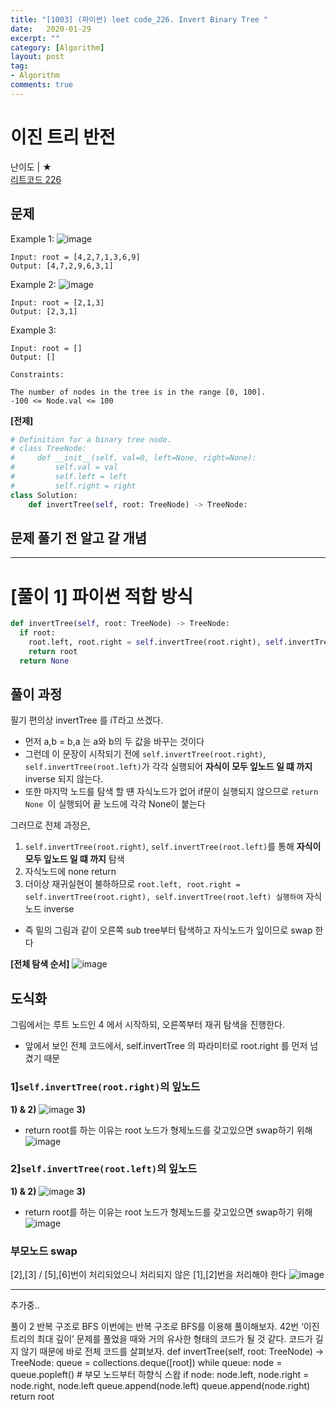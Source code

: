 ```yaml
---
title: "[1003] (파이썬) leet code_226. Invert Binary Tree "
date:   2020-01-29
excerpt: ""
category: [Algorithm]
layout: post
tag:
- Algorithm
comments: true
---
```


# 이진 트리 반전
난이도 | ★      
[리트코드 226](ttps://leetcode.com/problems/invert-binary-tree/)



## 문제

Example 1:
![image](https://user-images.githubusercontent.com/76824611/123665122-f0a2bb00-d872-11eb-8973-a22f430c906d.png)
```
Input: root = [4,2,7,1,3,6,9]
Output: [4,7,2,9,6,3,1]
```
Example 2:
![image](https://user-images.githubusercontent.com/76824611/123665154-f6989c00-d872-11eb-8467-22a69f8354e7.png)
```
Input: root = [2,1,3]
Output: [2,3,1]
```


Example 3:
```
Input: root = []
Output: []
```

```
Constraints:

The number of nodes in the tree is in the range [0, 100].
-100 <= Node.val <= 100
```


**[전제]**   
```python
# Definition for a binary tree node.
# class TreeNode:
#     def __init__(self, val=0, left=None, right=None):
#         self.val = val
#         self.left = left
#         self.right = right
class Solution:
    def invertTree(self, root: TreeNode) -> TreeNode:
```        


## 문제 풀기 전 알고 갈 개념


----

# [풀이 1] 파이썬 적합 방식
```python
def invertTree(self, root: TreeNode) -> TreeNode:
  if root:
    root.left, root.right = self.invertTree(root.right), self.invertTree(root.left) 
    return root 
  return None
```

## 풀이 과정 
필기 편의상 invertTree 를 iT라고 쓰겠다.      
* 먼저 a,b = b,a 는 a와 b의 두 값을 바꾸는 것이다    
* 그런데 이 문장이 시작되기 전에 ```self.invertTree(root.right)```, ```self.invertTree(root.left)```가 각각 실행되어 **자식이 모두 잎노드 일 떄 까지** inverse 되지 않는다.      
* 또한 마지막 노드를 탐색 할 떈 자식노드가 없어 if문이 실행되지 않으므로  ```return None ```이 실행되어 끝 노드에 각각 None이 붙는다       

그러므로 전체 과정은,       
1) ```self.invertTree(root.right)```, ```self.invertTree(root.left)```를 통해 **자식이 모두 잎노드 일 떄 까지** 탐색
2) 자식노드에 none return       
3) 더이상 재귀실현이 불하하므로  ```root.left, root.right = self.invertTree(root.right), self.invertTree(root.left) 실행하여``` 자식 노드 inverse     
* 즉 밑의 그림과 같이 오른쪽 sub tree부터 탐색하고 자식노드가 잎이므로 swap 한다       

**[전체 탐색 순서]**
![image](https://user-images.githubusercontent.com/76824611/123688354-daa1f400-d88c-11eb-81bb-6aa0dea3fa0d.png)


## 도식화

그림에서는 루트 노드인 4 에서 시작하되, 오른쪽부터 재귀 탐색을 진행한다.            
* 앞에서 보인 전체 코드에서, self.invertTree 의 파라미터로 root.right 를 먼저 넘겼기 때문    


### 1]```self.invertTree(root.right)```의 잎노드
**1) & 2)**
![image](https://user-images.githubusercontent.com/76824611/123681681-1042df00-d885-11eb-9e03-6ab0026d3938.png)
**3)**     
* return root를 하는 이유는 root 노드가 형제노드를 갖고있으면 swap하기 위해
![image](https://user-images.githubusercontent.com/76824611/123684771-d8d63180-d888-11eb-90ab-f0743996e35a.png)

### 2]```self.invertTree(root.left)```의 잎노드  
**1) & 2)**
![image](https://user-images.githubusercontent.com/76824611/123681695-133dcf80-d885-11eb-805d-2e8e66c82642.png)
**3)**     
* return root를 하는 이유는 root 노드가 형제노드를 갖고있으면 swap하기 위해
![image](https://user-images.githubusercontent.com/76824611/123686588-eab8d400-d88a-11eb-94b2-754e5f075317.png)

### 부모노드 swap
[2],[3] / [5],[6]번이 처리되었으니 처리되지 않은 [1],[2]번을 처리해야 한다 
![image](https://user-images.githubusercontent.com/76824611/123687289-b5f94c80-d88b-11eb-832f-e064690980d4.png)





-----
추가중..


풀이 2 반복 구조로 BFS
이번에는 반복 구조로 BFS를 이용해 풀이해보자. 42번 ‘이진 트리의 최대 깊이’ 문제를 풀었을 때와 거의 유사한 형태의 코드가 될 것 같다. 코드가 길지 않기 때문에 바로 전체 코드를 살펴보자.
def invertTree(self, root: TreeNode) -> TreeNode:
queue = collections.deque([root])
while queue:
node = queue.popleft() # 부모 노드부터 하향식 스왑 if node:
node.left, node.right = node.right, node.left
queue.append(node.left) queue.append(node.right)
return root



